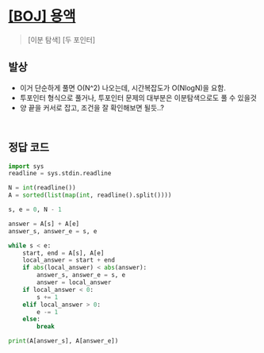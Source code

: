 # [[BOJ] 용액](https://www.acmicpc.net/problem/2467)

> [이분 탐색] [두 포인터]

## 발상

- 이거 단순하게 풀면 O(N^2) 나오는데, 시간복잡도가 O(NlogN)을 요함.
- 투포인터 형식으로 풀거나, 투포인터 문제의 대부분은 이분탐색으로도 풀 수 있을것
- 양 끝을 커서로 잡고, 조건을 잘 확인해보면 될듯..?

## <br>정답 코드

```python
import sys
readline = sys.stdin.readline

N = int(readline())
A = sorted(list(map(int, readline().split())))

s, e = 0, N - 1

answer = A[s] + A[e]
answer_s, answer_e = s, e

while s < e:
    start, end = A[s], A[e]
    local_answer = start + end
    if abs(local_answer) < abs(answer):
        answer_s, answer_e = s, e
        answer = local_answer
    if local_answer < 0:
        s += 1
    elif local_answer > 0:
        e -= 1
    else:
        break

print(A[answer_s], A[answer_e])
```
